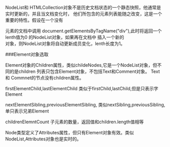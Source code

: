 NodeList和 HTMLCollection对象不是历史文档状态的一个静态快照，他通常是实时更新的，并且当文档变化时，
他们所包含的元素列表能随之改变，这是一个重要的特性。假设在一个没有<div>元素的文档中调用
document.getElementsByTagName("div"),此时将返回一个lenth值为0 的NodeList对象，如果再在文档中
插入一个新的 <div>对象，则NodeList对象将自动更新成员变化，lenth长度为1。

###Element对象选取

Element对象的Children属性，类似childeNodes,它是一个NodeList对象，但不同的是children
列表只包含Element对象，不包括Text和Comment对象。
Text 和 Commnet的节点没有children属性。

firstElementChild,lastElementChild
	类似于firstChild,lastChild,但是只表示字Element

nextElementSibling,previousElementSibling,
	类似nextSibling,previousSibling,单只表示兄弟Element

childrenElemntCount
	子元素的数量，返回值和children.length值相等

Node类型定义了Attributes属性，但只有Element对象有效。类似NodeList,Attributes对象也是实时的。
